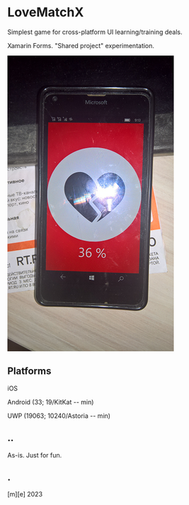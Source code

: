 # LoveMatchX

Simplest game for cross-platform UI learning/training deals. 

Xamarin Forms. "Shared project" experimentation. 

![Shot1](Images/shot1.png)


## Platforms

iOS

Android (33; 19/KitKat -- min)

UWP (19063; 10240/Astoria -- min)


## ..
As-is. Just for fun.

## .
[m][e] 2023



